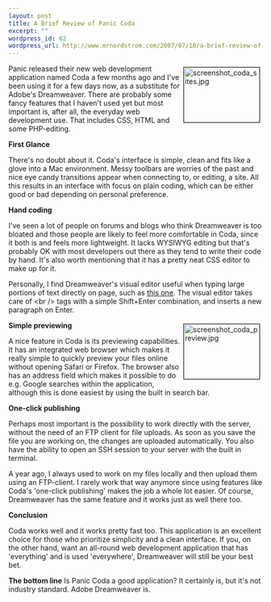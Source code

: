 ```yaml
--- 
layout: post
title: A Brief Review of Panic Coda
excerpt: ""
wordpress_id: 62
wordpress_url: http://www.mrnordstrom.com/2007/07/10/a-brief-review-of-panic-coda/
---
```

<a href="http://www.mrnordstrom.com/wp-content/uploads/random/screenshot_coda_sites.jpg" rel="lightbox"><img src="http://www.mrnordstrom.com/wp-content/uploads/random/.thumbs/.screenshot_coda_sites.jpg" alt="screenshot_coda_sites.jpg" title="screenshot_coda_sites.jpg" style="margin: 5px" align="right" border="1" height="109" width="150" /></a>Panic released their new web development application  named Coda a few months ago and I've been using it for a few days now, as a substitute for Adobe's Dreamweaver. There are probably some fancy features that I haven't used yet but most important is, after all, the everyday web development use. That includes CSS, HTML and some PHP-editing.

<strong>First Glance</strong>

There's no doubt about it. Coda's interface is simple, clean and fits like a glove into a Mac environment. Messy toolbars are worries of the past and nice eye candy transitions appear when connecting to, or editing, a site. All this results in an interface with focus on plain coding, which can be either good or bad depending on personal preference.

<!--more--><strong>Hand coding</strong>

I've seen a lot of people on forums and blogs who think Dreamweaver is too bloated  and those people are likely to feel more comfortable in Coda, since it both is and feels more lightweight. It lacks WYSIWYG editing but that's probably OK with most developers out there as they tend to write their code by hand. It's also worth mentioning that it has a pretty neat CSS editor to make up for it.

Personally, I find Dreamweaver's visual editor useful when typing large portions of text directly on page, such as <a href="http://www.esfront.com/" title="easy six weight loss" target="_blank">this one</a>. The visual editor takes care of &lt;br /&gt; tags with a simple Shift+Enter combination, and inserts a new paragraph on Enter.

<a href="http://www.mrnordstrom.com/wp-content/uploads/random/screenshot_coda_preview.jpg" rel="lightbox"><img src="http://www.mrnordstrom.com/wp-content/uploads/random/.thumbs/.screenshot_coda_preview.jpg" alt="screenshot_coda_preview.jpg" title="screenshot_coda_preview.jpg" style="margin: 5px" align="right" border="1" height="109" width="150" /></a><strong>Simple previewing</strong>

A nice feature in Coda is its previewing capabilities. It has an integrated web browser which makes it really simple to quickly preview your files online without opening Safari or Firefox. The browser also has an address field which makes it possible to do e.g. Google searches within the application, although this is done easiest by using the built in search bar.

<strong>One-click publishing</strong>

Perhaps most important is the possibility to work directly with the server, without the need of an FTP client for file uploads. As soon as you save the file you are working on, the changes are uploaded automatically. You also have the ability to open an SSH session to your server with the built in terminal.

A year ago, I always used to work on my files locally and then upload them using an FTP-client. I rarely work that way anymore since using features like Coda's 'one-click publishing' makes the job a whole lot easier. Of course, Dreamweaver has the same feature and it works just as well there too.

<strong>Conclusion</strong>

Coda works well and it works pretty fast too. This application is an excellent choice for those who prioritize simplicity and a clean interface. If you, on the other hand, want an all-round web development application that has 'everything' and is used 'everywhere', Dreamweaver will still be your best bet.

<strong>The bottom line</strong>
Is Panic Coda a good application? It certainly is, but it's not industry standard. Adobe Dreamweaver is.
